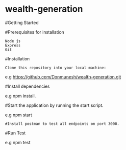 # wealth-generation

#Getting Started

#Prerequisites for installation

    Node js
    Express
    Git

#Installation

    Clone this repository into your local machine:

e.g https://github.com/Donmunesh/wealth-generation.git

 #Install dependencies

e.g npm install.

   #Start the application by running the start script.

e.g npm start

    #Install postman to test all endpoints on port 3000.

#Run Test

e.g npm test

